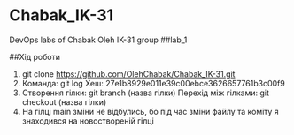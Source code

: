 # Chabak_IK-31
DevOps labs of Chabak Oleh IK-31 group
##lab_1


##Хід роботи
1. git clone https://github.com/OlehChabak/Chabak_IK-31.git
3. Команда: git log Хеш: 27e1b8929e011e39c00ebce3626657761b3c00f9
4. Створення гілки: git branch (назва гілки) Перехід між гілками: git checkout (назва гілки)
5. На гілці main зміни не відбулись, бо під час зміни файлу та коміту я знаходився на новоствореній гілці